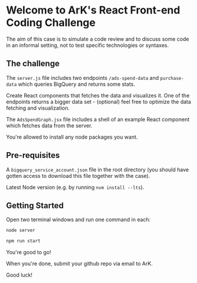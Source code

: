 # Welcome to ArK's React Front-end Coding Challenge

The aim of this case is to simulate a code review and to discuss some code in an informal setting, not to test specific technologies or syntaxes.

## The challenge

The `server.js` file includes two endpoints `/ads-spend-data` and `purchase-data` which queries BigQuery and returns some stats.

Create React components that fetches the data and visualizes it. One of the endpoints returns a bigger data set - (optional) feel free to optimize the data fetching and visualization.

The `AdsSpendGraph.jsx` file includes a shell of an example React component which fetches data from the server.

You're allowed to install any node packages you want.

## Pre-requisites

A `bigquery_service_account.json` file in the root directory (you should have gotten access to download this file together with the case).

Latest Node version (e.g. by running `nvm install --lts`).

## Getting Started

Open two terminal windows and run one command in each:

```bash
node server
```

```bash
npm run start
```

You're good to go!

When you're done, submit your github repo via email to ArK.

Good luck!